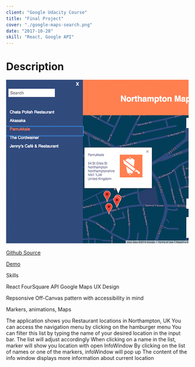 ```yaml
---
client: "Google Udacity Course"
title: "Final Project"
cover: "./google-maps-search.png"
date: "2017-10-28"
skill: "React, Google API"
---
```

# Description

<img src="google-maps-search.png">

[Github Source](https://github.com/northantsvintage/final-project/)

[Demo](https://northantsvintage.github.io/final-project/)

Skills

React
FourSquare API
Google Maps
UX Design

Repsonsive Off-Canvas pattern with accessibility in mind

Markers, animations, Maps


The application shows you Restaurant locations in Northampton, UK
You can access the navigation menu by clicking on the hamburger menu
You can filter this list by typing the name of your desired location in the input bar. The list will adjust accordingly
When clicking on a name in the list, marker will show you location with open InfoWindow
By clicking on the list of names or one of the markers, infoWindow will pop up
The content of the info window displays more information about current location